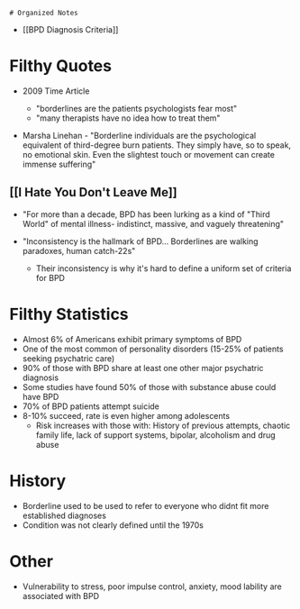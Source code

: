	# Organized Notes
- [[BPD Diagnosis Criteria]]

# Filthy Quotes
- 2009 Time Article 
	- "borderlines are the patients psychologists fear most"
	- "many therapists have no idea how to treat them"

- Marsha Linehan - "Borderline individuals are the psychological equivalent of third-degree burn patients. They simply have, so to speak, no emotional skin. Even the slightest touch or movement can create immense suffering"

## [[I Hate You Don't Leave Me]]

- "For more than a decade, BPD has been lurking as a kind of "Third World" of mental illness- indistinct, massive, and vaguely threatening"

- "Inconsistency is the hallmark of BPD... Borderlines are walking paradoxes, human catch-22s"
	- Their inconsistency is why it's hard to define a uniform set of criteria for BPD


# Filthy Statistics
- Almost 6% of Americans exhibit primary symptoms of BPD
- One of the most common of personality disorders (15-25% of patients seeking psychatric care)
- 90% of those with BPD share at least one other major psychatric diagnosis
- Some studies have found 50% of those with substance abuse could have BPD
- 70% of BPD patients attempt suicide
- 8-10% succeed, rate is even higher among adolescents
	- Risk increases with those with: History of previous attempts, chaotic family life, lack of support systems, bipolar, alcoholism and drug abuse

# History 
- Borderline used to be used to refer to everyone who didnt fit more established diagnoses
- Condition was not clearly defined until the 1970s

# Other
- Vulnerability to stress, poor impulse control, anxiety, mood lability are associated with BPD